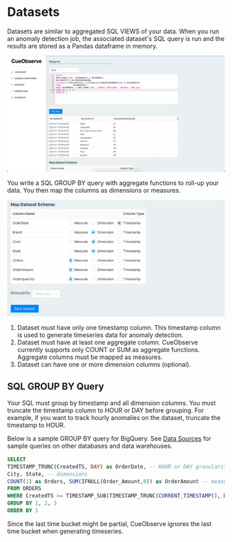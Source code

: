 # Datasets

Datasets are similar to aggregated SQL VIEWS of your data. When you run an anomaly detection job, the associated dataset's SQL query is run and the results are stored as a Pandas dataframe in memory.

![](.gitbook/assets/dataset_sql.png)

You write a SQL GROUP BY query with aggregate functions to roll-up your data. You then map the columns as dimensions or measures.

![](.gitbook/assets/dataset_mapping_cropped.png)

1. Dataset must have only one timestamp column. This timestamp column is used to generate timeseries data for anomaly detection.
2. Dataset must have at least one aggregate column. CueObserve currently supports only COUNT or SUM as aggregate functions. Aggregate columns must be mapped as measures.
3. Dataset can have one or more dimension columns (optional).

## SQL GROUP BY Query

Your SQL must group by timestamp and all dimension columns. You must truncate the timestamp column to HOUR or DAY before grouping. For example, if you want to track hourly anomalies on the dataset, truncate the timestamp to HOUR.

Below is a sample GROUP BY query for BigQuery. See [Data Sources](sources.md) for sample queries on other databases and data warehouses.

```sql
SELECT
TIMESTAMP_TRUNC(CreatedTS, DAY) as OrderDate, -- HOUR or DAY granularity
City, State, -- dimensions
COUNT(1) as Orders, SUM(IFNULL(Order_Amount,0)) as OrderAmount -- measures
FROM ORDERS
WHERE CreatedTS >= TIMESTAMP_SUB(TIMESTAMP_TRUNC(CURRENT_TIMESTAMP(), DAY), INTERVAL 400 DAY)  -- limit historical data to use for forecasting
GROUP BY 1, 2, 3
ORDER BY 1
```

Since the last time bucket might be partial, CueObserve ignores the last time bucket when generating timeseries.
